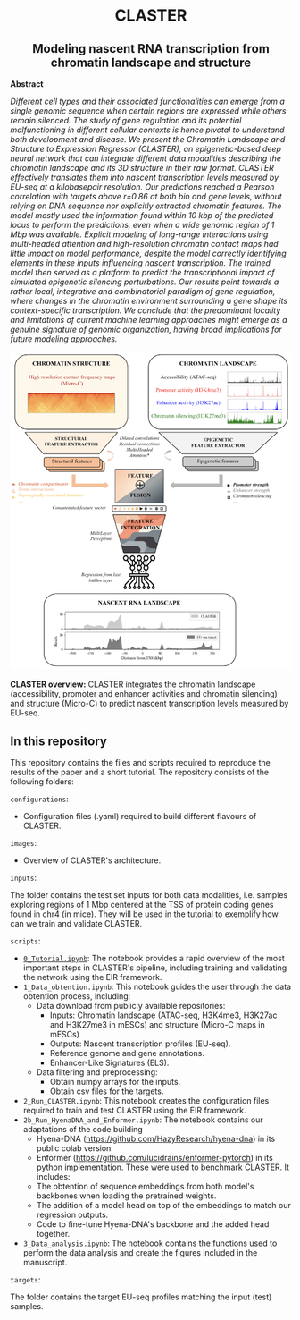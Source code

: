 # <center>CLASTER
## <center> Modeling nascent RNA transcription from chromatin landscape and structure <center>

**Abstract**

_Different cell types and their associated functionalities can emerge from a single genomic sequence when certain regions are expressed while others remain silenced. The study of gene regulation and its potential malfunctioning in different cellular contexts is hence pivotal to understand both development and disease. We present the Chromatin Landscape and Structure to Expression Regressor (CLASTER), an epigenetic-based deep neural network that can integrate different data modalities describing the chromatin landscape and its 3D structure in their raw format. CLASTER effectively translates them into nascent transcription levels measured by EU-seq at a kilobasepair resolution. Our predictions reached a Pearson correlation with targets above r=0.86 at both bin and gene levels, without relying on DNA sequence nor explicitly extracted chromatin features. The model mostly used the information found within 10 kbp of the predicted locus to perform the predictions, even when a wide genomic region of 1 Mbp was available. Explicit modeling of long-range interactions using multi-headed attention and high-resolution chromatin contact maps had little impact on model performance, despite the model correctly identifying elements in these inputs influencing nascent transcription. The trained model then served as a platform to predict the transcriptional impact of simulated epigenetic silencing perturbations. Our results point towards a rather local, integrative and combinatorial paradigm of gene regulation, where changes in the chromatin environment surrounding a gene shape its context-specific transcription. We conclude that the predominant locality and limitations of current machine learning approaches might emerge as a genuine signature of genomic organization, having broad implications for future modeling approaches._ 

![Claster image](./images/Claster_image.png)

**CLASTER overview:** CLASTER integrates the chromatin landscape (accessibility, promoter and enhancer activities and chromatin silencing) and structure (Micro-C) to predict nascent transcription levels measured by EU-seq.

## In this repository

This repository contains the files and scripts required to reproduce the results of the paper and a short tutorial. The repository consists of the following folders:

```configurations```:
- Configuration files (.yaml) required to build different flavours of CLASTER.

```images```:
- Overview of CLASTER's architecture.

```inputs```: 

The folder contains the test set inputs for both data modalities, i.e. samples exploring regions of 1 Mbp centered at the TSS of protein coding genes found in chr4 (in mice). They will be used in the tutorial to exemplify how can we train and validate CLASTER.

```scripts```:

- [`0_Tutorial.ipynb`](scripts/0_Tutorial.ipynb): The notebook provides a rapid overview of the most important steps in CLASTER's pipeline, including training and validating the network using the EIR framework. 
- `1_Data_obtention.ipynb`: This notebook guides the user through the data obtention process, including:
    - Data download from publicly available repositories:
        - Inputs: Chromatin landscape (ATAC-seq, H3K4me3, H3K27ac and H3K27me3 in mESCs) and structure (Micro-C maps in mESCs)
        - Outputs: Nascent transcription profiles (EU-seq).
        - Reference genome and gene annotations.
        - Enhancer-Like Signatures (ELS).
    - Data filtering and preprocessing:
        - Obtain numpy arrays for the inputs.
        - Obtain csv files for the targets.
- `2_Run_CLASTER.ipynb`: This notebook creates the configuration files required to train and test CLASTER using the EIR framework.
- `2b_Run_HyenaDNA_and_Enformer.ipynb`: The notebook contains our adaptations of the code building
    - Hyena-DNA (https://github.com/HazyResearch/hyena-dna) in its public colab version.
    - Enformer (https://github.com/lucidrains/enformer-pytorch) in its python implementation. 
These were used to benchmark CLASTER. It includes:
    - The obtention of sequence embeddings from both model's backbones when loading the pretrained weights. 
    - The addition of a model head on top of the embeddings to match our regression outputs.
    - Code to fine-tune Hyena-DNA's backbone and the added head together.
- `3_Data_analysis.ipynb`: The notebook contains the functions used to perform the data analysis and create the figures included in the manuscript.

```targets```:

The folder contains the target EU-seq profiles matching the input (test) samples.



